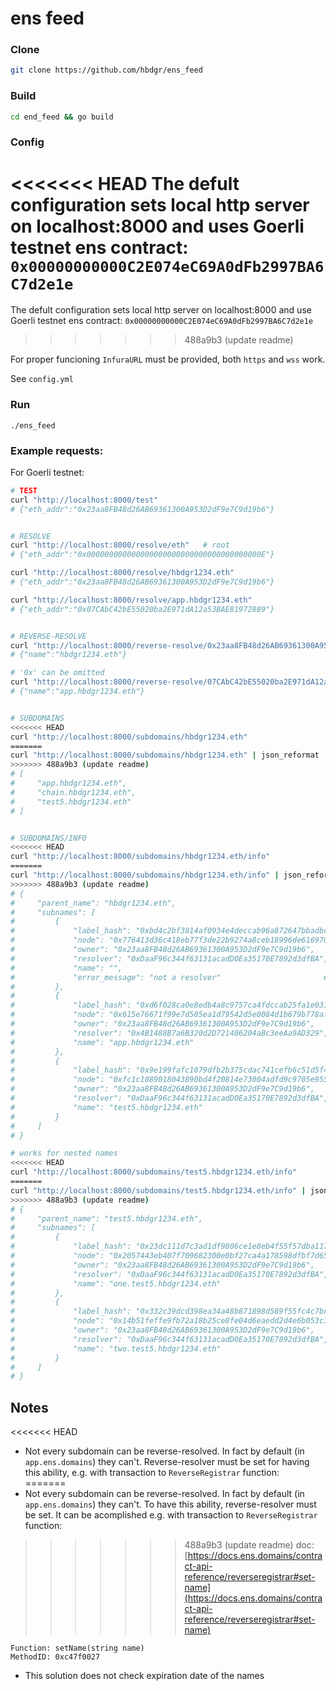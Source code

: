 # ens feed

### Clone
```sh
git clone https://github.com/hbdgr/ens_feed
```

### Build
```sh
cd end_feed && go build
```

### Config
<<<<<<< HEAD
The defult configuration sets local http server on localhost:8000 and uses Goerli testnet ens contract: `0x00000000000C2E074eC69A0dFb2997BA6C7d2e1e`
=======
The defult configuration sets local http server on localhost:8000 and use Goerli testnet ens contract: `0x00000000000C2E074eC69A0dFb2997BA6C7d2e1e`
>>>>>>> 488a9b3 (update readme)

For proper funcioning `InfuraURL` must be provided, both `https` and `wss` work.

See `config.yml`

### Run
```
./ens_feed
```

### Example requests:

For Goerli testnet:
```sh
# TEST
curl "http://localhost:8000/test"
# {"eth_addr":"0x23aa8FB48d26AB69361300A953D2dF9e7C9d19b6"}


# RESOLVE
curl "http://localhost:8000/resolve/eth"   # root
# {"eth_addr":"0x000000000000000000000000000000000000000E"}

curl "http://localhost:8000/resolve/hbdgr1234.eth"
# {"eth_addr":"0x23aa8FB48d26AB69361300A953D2dF9e7C9d19b6"}

curl "http://localhost:8000/resolve/app.hbdgr1234.eth"
# {"eth_addr":"0x07CAbC42bE55020ba2E971dA12a53BAE81972889"}


# REVERSE-RESOLVE
curl "http://localhost:8000/reverse-resolve/0x23aa8FB48d26AB69361300A953D2dF9e7C9d19b6"
# {"name":"hbdgr1234.eth"}

# '0x' can be omitted
curl "http://localhost:8000/reverse-resolve/07CAbC42bE55020ba2E971dA12a53BAE81972889"
# {"name":"app.hbdgr1234.eth"}


# SUBDOMAINS
<<<<<<< HEAD
curl "http://localhost:8000/subdomains/hbdgr1234.eth"
=======
curl "http://localhost:8000/subdomains/hbdgr1234.eth" | json_reformat
>>>>>>> 488a9b3 (update readme)
# [
#     "app.hbdgr1234.eth",
#     "chain.hbdgr1234.eth",
#     "test5.hbdgr1234.eth"
# ]


# SUBDOMAINS/INFO
<<<<<<< HEAD
curl "http://localhost:8000/subdomains/hbdgr1234.eth/info"
=======
curl "http://localhost:8000/subdomains/hbdgr1234.eth/info" | json_reformat
>>>>>>> 488a9b3 (update readme)
# {
#     "parent_name": "hbdgr1234.eth",
#     "subnames": [
#         {
#             "label_hash": "0xbd4c2bf3814af0934e4deccab96a872647bbadbc4b89baea4c2f403bf476e37f",
#             "node": "0x776413d36c418eb77f3de22b9274a8ceb18996de6169705a7958202737f0ec93",
#             "owner": "0x23aa8FB48d26AB69361300A953D2dF9e7C9d19b6",
#             "resolver": "0xDaaF96c344f63131acadD0Ea35170E7892d3dfBA",
#             "name": "",
#             "error_message": "not a resolver"                       # reverse-resolver not set
#         },
#         {
#             "label_hash": "0xd6f028ca0e8edb4a8c9757ca4fdccab25fa1e0317da1188108f7d2dee14902fb",
#             "node": "0x615e76671f99e7d505ea1d79542d5e0084d1b679b778afde3320901c6c493b20",
#             "owner": "0x23aa8FB48d26AB69361300A953D2dF9e7C9d19b6",
#             "resolver": "0x4B1488B7a6B320d2D721406204aBc3eeAa9AD329",
#             "name": "app.hbdgr1234.eth"
#         },
#         {
#             "label_hash": "0x9e199fafc1079dfb2b375cdac741cefb6c51d5f471f8afffa517442b6160463c",
#             "node": "0xfc1c1089018043890bd4f20814e73004adfd9c9705e955ef1461125638530bf0",
#             "owner": "0x23aa8FB48d26AB69361300A953D2dF9e7C9d19b6",
#             "resolver": "0xDaaF96c344f63131acadD0Ea35170E7892d3dfBA",
#             "name": "test5.hbdgr1234.eth"
#         }
#     ]
# }

# works for nested names
<<<<<<< HEAD
curl "http://localhost:8000/subdomains/test5.hbdgr1234.eth/info"
=======
curl "http://localhost:8000/subdomains/test5.hbdgr1234.eth/info" | json_reformat
>>>>>>> 488a9b3 (update readme)
# {
#     "parent_name": "test5.hbdgr1234.eth",
#     "subnames": [
#         {
#             "label_hash": "0x23dc111d7c3ad1df9806ce1e8eb4f55f57dba117339c545e7593d1f6c3b02662",
#             "node": "0x2057443eb407f709682300e0bf27ca4a178598dfbf7d654632f7a61ed920821b",
#             "owner": "0x23aa8FB48d26AB69361300A953D2dF9e7C9d19b6",
#             "resolver": "0xDaaF96c344f63131acadD0Ea35170E7892d3dfBA",
#             "name": "one.test5.hbdgr1234.eth"
#         },
#         {
#             "label_hash": "0x332c39dcd398ea34a48b871898d589f55fc4c7bce00562fb670c972e7e1b0720",
#             "node": "0x14b51feffe9fb72a18b25ce8fe04d6eaedd2d4e6b053c191eb794f89d0510115",
#             "owner": "0x23aa8FB48d26AB69361300A953D2dF9e7C9d19b6",
#             "resolver": "0xDaaF96c344f63131acadD0Ea35170E7892d3dfBA",
#             "name": "two.test5.hbdgr1234.eth"
#         }
#     ]
# }
```


## Notes

<<<<<<< HEAD
* Not every subdomain can be reverse-resolved. In fact by default (in `app.ens.domains`) they can't. Reverse-resolver must be set for having this ability, e.g. with transaction to `ReverseRegistrar` function:  
=======
* Not every subdomain can be reverse-resolved. In fact by default (in `app.ens.domains`) they can't. To have this ability, reverse-resolver must be set. It can be acomplished e.g. with transaction to `ReverseRegistrar` function:  
>>>>>>> 488a9b3 (update readme)
doc: [https://docs.ens.domains/contract-api-reference/reverseregistrar#set-name](https://docs.ens.domains/contract-api-reference/reverseregistrar#set-name)
```
Function: setName(string name)
MethodID: 0xc47f0027
```

* This solution does not check expiration date of the names
